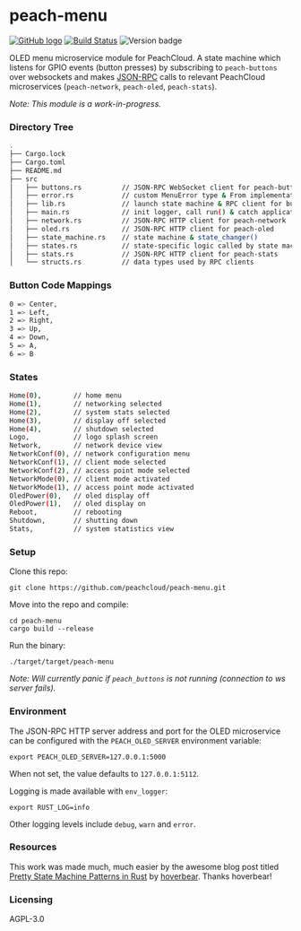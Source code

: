 # peach-menu

[![GitHub logo](/assets/github_logo.png "peach-menu GitHub repository")](https://github.com/peachcloud/peach-menu) [![Build Status](https://travis-ci.com/peachcloud/peach-menu.svg?branch=master)](https://travis-ci.com/peachcloud/peach-menu) ![Version badge](https://img.shields.io/badge/version-0.2.0-<COLOR>.svg)

OLED menu microservice module for PeachCloud. A state machine which listens for GPIO events (button presses) by subscribing to `peach-buttons` over websockets and makes [JSON-RPC](https://www.jsonrpc.org/specification) calls to relevant PeachCloud microservices (`peach-network`, `peach-oled`, `peach-stats`).

_Note: This module is a work-in-progress._

### Directory Tree

```bash
.
├── Cargo.lock
├── Cargo.toml
├── README.md
├── src
│   ├── buttons.rs          // JSON-RPC WebSocket client for peach-buttons
│   ├── error.rs            // custom MenuError type & From implementations
│   ├── lib.rs              // launch state machine & RPC client for buttons
│   ├── main.rs             // init logger, call run() & catch application errors
│   ├── network.rs          // JSON-RPC HTTP client for peach-network
│   ├── oled.rs             // JSON-RPC HTTP client for peach-oled
│   ├── state_machine.rs    // state machine & state_changer()
│   ├── states.rs           // state-specific logic called by state machine
│   ├── stats.rs            // JSON-RPC HTTP client for peach-stats
│   └── structs.rs          // data types used by RPC clients
```

### Button Code Mappings

```bash
0 => Center,  
1 => Left,  
2 => Right,  
3 => Up,  
4 => Down,  
5 => A,  
6 => B
```

### States

```bash
Home(0),        // home menu
Home(1),        // networking selected
Home(2),        // system stats selected
Home(3),        // display off selected
Home(4),        // shutdown selected 
Logo,           // logo splash screen
Network,        // network device view
NetworkConf(0), // network configuration menu
NetworkConf(1), // client mode selected
NetworkConf(2), // access point mode selected
NetworkMode(0), // client mode activated
NetworkMode(1), // access point mode activated
OledPower(0),   // oled display off
OledPower(1),   // oled display on
Reboot,         // rebooting
Shutdown,       // shutting down
Stats,          // system statistics view
```

### Setup

Clone this repo:

`git clone https://github.com/peachcloud/peach-menu.git`

Move into the repo and compile:

`cd peach-menu`  
`cargo build --release`

Run the binary:

`./target/target/peach-menu`

_Note: Will currently panic if `peach_buttons` is not running (connection to ws server fails)._

### Environment

The JSON-RPC HTTP server address and port for the OLED microservice can be configured with the `PEACH_OLED_SERVER` environment variable:

`export PEACH_OLED_SERVER=127.0.0.1:5000`

When not set, the value defaults to `127.0.0.1:5112`.

Logging is made available with `env_logger`:

`export RUST_LOG=info`

Other logging levels include `debug`, `warn` and `error`.

### Resources

This work was made much, much easier by the awesome blog post titled [Pretty State Machine Patterns in Rust](https://hoverbear.org/2016/10/12/rust-state-machine-pattern/) by [hoverbear](https://hoverbear.org/about/). Thanks hoverbear!

### Licensing

AGPL-3.0

